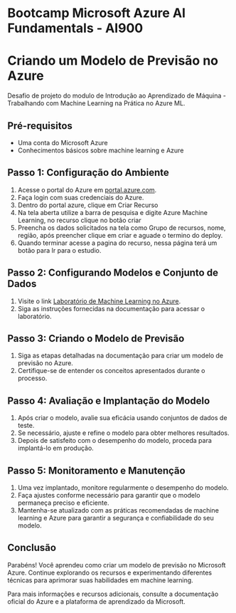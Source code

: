 # Bootcamp Microsoft Azure AI Fundamentals - AI900

# Criando um Modelo de Previsão no Azure

Desafio de projeto do modulo de Introdução ao Aprendizado de Máquina - Trabalhando com Machine Learning na Prática no Azure ML.

## Pré-requisitos

- Uma conta do Microsoft Azure
- Conhecimentos básicos sobre machine learning e Azure

## Passo 1: Configuração do Ambiente

1. Acesse o portal do Azure em [portal.azure.com](https://portal.azure.com).
2. Faça login com suas credenciais do Azure.
3. Dentro do portal azure, clique em Criar Recurso
4. Na tela aberta utilize a barra de pesquisa e digite Azure Machine Learning, no recurso clique no botão criar
5. Preencha os dados solicitados na tela como Grupo de recursos, nome, região, após preencher clique em criar e aguade o termino do deploy.
6. Quando terminar acesse a pagina do recurso, nessa página terá um botão para Ir para o estudio.

## Passo 2: Configurando Modelos e Conjunto de Dados


1. Visite o link [Laboratório de Machine Learning no Azure](https://microsoftlearning.github.io/mslearn-ai-fundamentals/Instructions/Labs/01-machine-learning.html).
2. Siga as instruções fornecidas na documentação para acessar o laboratório.

## Passo 3: Criando o Modelo de Previsão

1. Siga as etapas detalhadas na documentação para criar um modelo de previsão no Azure.
2. Certifique-se de entender os conceitos apresentados durante o processo.

## Passo 4: Avaliação e Implantação do Modelo

1. Após criar o modelo, avalie sua eficácia usando conjuntos de dados de teste.
2. Se necessário, ajuste e refine o modelo para obter melhores resultados.
3. Depois de satisfeito com o desempenho do modelo, proceda para implantá-lo em produção.

## Passo 5: Monitoramento e Manutenção

1. Uma vez implantado, monitore regularmente o desempenho do modelo.
2. Faça ajustes conforme necessário para garantir que o modelo permaneça preciso e eficiente.
3. Mantenha-se atualizado com as práticas recomendadas de machine learning e Azure para garantir a segurança e confiabilidade do seu modelo.

## Conclusão

Parabéns! Você aprendeu como criar um modelo de previsão no Microsoft Azure. Continue explorando os recursos e experimentando diferentes técnicas para aprimorar suas habilidades em machine learning.

Para mais informações e recursos adicionais, consulte a documentação oficial do Azure e a plataforma de aprendizado da Microsoft.
